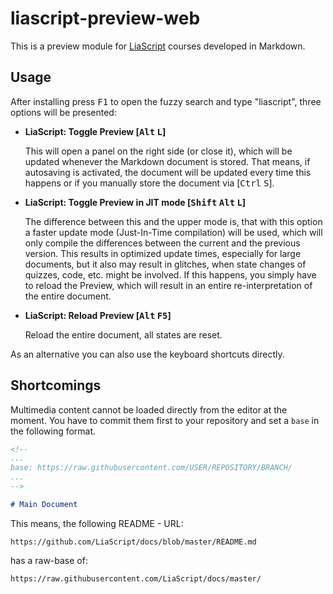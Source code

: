 # liascript-preview-web


This is a preview module for [LiaScript](https://LiaScript.github.io) courses developed in Markdown.

## Usage

After installing press <kbd>F1</kbd> to open the fuzzy search and type "liascript", three options will be presented:

* __LiaScript: Toggle Preview [<kbd>Alt</kbd> <kbd>L</kbd>]__

  This will open a panel on the right side (or close it), which will be updated whenever the Markdown document is stored.
  That means, if autosaving is activated, the document will be updated every time this happens or if you manually store the document via [<kbd>Ctrl</kbd> <kbd>S</kbd>]. 

* __LiaScript: Toggle Preview in JIT mode [<kbd>Shift</kbd> <kbd>Alt</kbd> <kbd>L</kbd>]__

  The difference between this and the upper mode is, that with this option a faster update mode (Just-In-Time compilation) will be used, which will only compile the differences between the current and the previous version.
  This results in optimized update times, especially for large documents, but it also may result in glitches, when state changes of quizzes, code, etc. might be involved.
  If this happens, you simply have to reload the Preview, which will result in an entire re-interpretation of the entire document.

* __LiaScript: Reload Preview [<kbd>Alt</kbd> <kbd>F5</kbd>]__

  Reload the entire document, all states are reset.


As an alternative you can also use the keyboard shortcuts directly.

## Shortcomings

Multimedia content cannot be loaded directly from the editor at the moment.
You have to commit them first to your repository and set a `base` in the following format.

``` markdown
<!--
...
base: https://raw.githubusercontent.com/USER/REPOSITORY/BRANCH/
...
-->

# Main Document
```

This means, the following README - URL:

`https://github.com/LiaScript/docs/blob/master/README.md`

has a raw-base of:

`https://raw.githubusercontent.com/LiaScript/docs/master/`